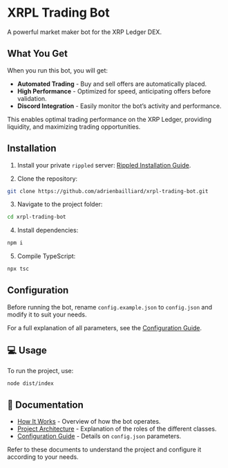# XRPL Trading Bot

A powerful market maker bot for the XRP Ledger DEX.

## What You Get

When you run this bot, you will get: 
+ **Automated Trading** - Buy and sell offers are automatically placed.
+ **High Performance** - Optimized for speed, anticipating offers before validation.
+ **Discord Integration** - Easily monitor the bot’s activity and performance.

This enables optimal trading performance on the XRP Ledger, providing liquidity, and maximizing trading opportunities.

## Installation

1. Install your private `rippled` server:
[Rippled Installation Guide](https://xrpl.org/docs/infrastructure/installation).

2. Clone the repository:
```sh
git clone https://github.com/adrienbailliard/xrpl-trading-bot.git
```

3. Navigate to the project folder:
```sh
cd xrpl-trading-bot
```

4. Install dependencies:
```sh
npm i
```

5. Compile TypeScript:
```sh
npx tsc
```

## Configuration

Before running the bot, rename `config.example.json` to `config.json` and modify it to suit your needs.

For a full explanation of all parameters, see the [Configuration Guide](docs/config.md).

## 💻 Usage

To run the project, use:
```sh
node dist/index
```

## 📜 Documentation

+ [How It Works](docs/how-it-works.md) - Overview of how the bot operates.  
+ [Project Architecture](docs/architecture.md) - Explanation of the roles of the different classes.  
+ [Configuration Guide](docs/config.md) - Details on `config.json` parameters.

Refer to these documents to understand the project and configure it according to your needs.
